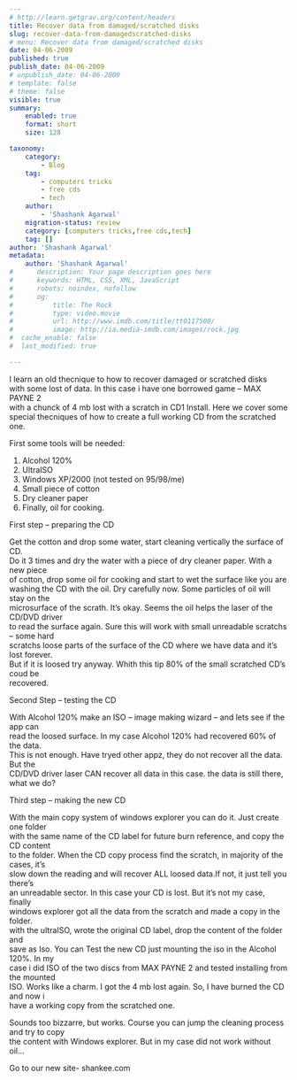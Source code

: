 ```yaml
---
# http://learn.getgrav.org/content/headers
title: Recover data from damaged/scratched disks
slug: recover-data-from-damagedscratched-disks
# menu: Recover data from damaged/scratched disks
date: 04-06-2009
published: true
publish_date: 04-06-2009
# unpublish_date: 04-06-2009
# template: false
# theme: false
visible: true
summary:
    enabled: true
    format: short
    size: 128

taxonomy:
    category:
        - Blog
    tag:
        - computers tricks
        - free cds
        - tech
    author:
        - 'Shashank Agarwal'
    migration-status: review
    category: [computers tricks,free cds,tech]
    tag: []
author: 'Shashank Agarwal'
metadata:
    author: 'Shashank Agarwal'
#      description: Your page description goes here
#      keywords: HTML, CSS, XML, JavaScript
#      robots: noindex, nofollow
#      og:
#          title: The Rock
#          type: video.movie
#          url: http://www.imdb.com/title/tt0117500/
#          image: http://ia.media-imdb.com/images/rock.jpg
#  cache_enable: false
#  last_modified: true

---
```


I learn an old thecnique to how to recover damaged or scratched disks  
with some lost of data. In this case i have one borrowed game – MAX PAYNE 2  
with a chunck of 4 mb lost with a scratch in CD1 Install. Here we cover some  
special thecniques of how to create a full working CD from the scratched one.

First some tools will be needed:

1. Alcohol 120%  
2. UltraISO  
3. Windows XP/2000 (not tested on 95/98/me)  
3. Small piece of cotton  
4. Dry cleaner paper  
5. Finally, oil for cooking.

First step – preparing the CD

Get the cotton and drop some water, start cleaning vertically the surface of CD.  
Do it 3 times and dry the water with a piece of dry cleaner paper. With a new piece  
of cotton, drop some oil for cooking and start to wet the surface like you are  
washing the CD with the oil. Dry carefully now. Some particles of oil will stay on the  
microsurface of the scrath. It’s okay. Seems the oil helps the laser of the CD/DVD driver  
to read the surface again. Sure this will work with small unreadable scratchs – some hard  
scratchs loose parts of the surface of the CD where we have data and it’s lost forever.  
But if it is loosed try anyway. Whith this tip 80% of the small scratched CD’s coud be  
recovered.

Second Step – testing the CD

With Alcohol 120% make an ISO – image making wizard – and lets see if the app can  
read the loosed surface. In my case Alcohol 120% had recovered 60% of the data.  
This is not enough. Have tryed other appz, they do not recover all the data. But the  
CD/DVD driver laser CAN recover all data in this case. the data is still there, what we do?

Third step – making the new CD

With the main copy system of windows explorer you can do it. Just create one folder  
with the same name of the CD label for future burn reference, and copy the CD content  
to the folder. When the CD copy process find the scratch, in majority of the cases, it’s  
slow down the reading and will recover ALL loosed data.If not, it just tell you there’s  
an unreadable sector. In this case your CD is lost. But it’s not my case, finally  
windows explorer got all the data from the scratch and made a copy in the folder.  
with the ultraISO, wrote the original CD label, drop the content of the folder and  
save as Iso. You can Test the new CD just mounting the iso in the Alcohol 120%. In my  
case i did ISO of the two discs from MAX PAYNE 2 and tested installing from the mounted  
ISO. Works like a charm. I got the 4 mb lost again. So, I have burned the CD and now i  
have a working copy from the scratched one.

Sounds too bizzarre, but works. Course you can jump the cleaning process and try to copy  
the content with Windows explorer. But in my case did not work without oil…

Go to our new site- shankee.com
